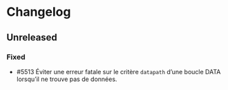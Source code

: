 # Changelog

## Unreleased

### Fixed

- #5513 Éviter une erreur fatale sur le critère `datapath` d’une boucle DATA lorsqu’il ne trouve pas de données.
